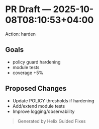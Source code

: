 # PR Draft — 2025-10-08T08:10:53+04:00
Action: harden

## Goals
- policy guard hardening
- module tests
- coverage +5%

## Proposed Changes
- Update POLICY thresholds if hardening
- Add/extend module tests
- Improve logging/observability

> Generated by Helix Guided Fixes
